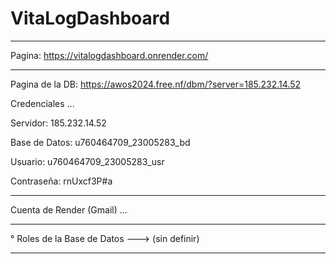 # VitaLogDashboard

------------------------------------------------------------------------------

Pagina: https://vitalogdashboard.onrender.com/

------------------------------------------------------------------------------

Pagina de la DB: https://awos2024.free.nf/dbm/?server=185.232.14.52

Credenciales ...

Servidor: 185.232.14.52

Base de Datos: u760464709_23005283_bd

Usuario: u760464709_23005283_usr

Contraseña: rnUxcf3P#a

------------------------------------------------------------------------------

Cuenta de Render (Gmail) ...

------------------------------------------------------------------------------

° Roles de la Base de Datos ---> (sin definir)

------------------------------------------------------------------------------
